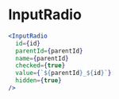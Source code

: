 # InputRadio

```jsx static
<InputRadio
  id={id}
  parentId={parentId}
  name={parentId}
  checked={true}
  value={`${parentId}_${id}`}
  hidden={true}
/>
```

